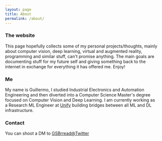 ```yaml
---
layout: page
title: About
permalink: /about/
---
```


### The website

This page hopefully collects some of my personal projects/thoughts, mainly about computer vision, deep learning, virtual and augmented reality, programming and similar stuff, can't promise anything. The main goals are documenting stuff for my future self and giving something back to the internet in exchange for everything it has offered me. Enjoy!

### Me

My name is Guillermo, I studied Industrial Electronics and Automation Engineering and then diverted into a Computer Science Master's degree focused on Computer Vision and Deep Learning. I am currently working as a Research ML Engineer at [Unify](https://unify.ai/) building bridges between all ML and DL infrastructure.

### Contact

You can shoot a DM to [GSBrread@Twitter](https://twitter.com/GSBrread)

